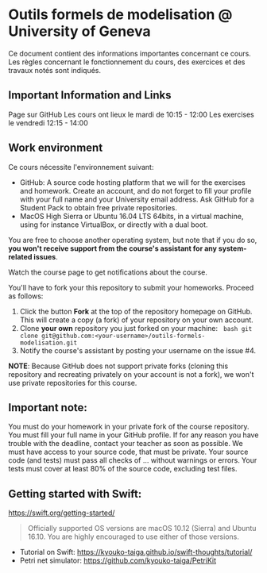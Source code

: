 # Outils formels de modelisation @ University of Geneva

Ce document contient des informations importantes concernant ce cours.
Les règles concernant le fonctionnement du cours, des exercices et des travaux notés sont indiqués.

## Important Information and Links

Page sur GitHub
Les cours ont lieux le mardi de 10:15 - 12:00
Les exercises le vendredi  12:15 - 14:00

## Work environment

Ce cours nécessite l'environnement suivant:

* GitHub:
  A source code hosting platform that we will for the exercises and homework.
  Create an account, and do not forget to fill your profile with your full name and your University email address.
  Ask GitHub for a Student Pack to obtain free private repositories.
* MacOS High Sierra or Ubuntu 16.04 LTS 64bits, 
  in a virtual machine, using for instance VirtualBox, or directly with a dual boot.

You are free to choose another operating system,
but note that if you do so,
**you won't receive support from the course's assistant for any system-related issues**.

Watch the course page to get notifications about the course.

You'll have to fork your this repository to submit your homeworks.
Proceed as follows:

1. Click the button **Fork** at the top of the repository homepage on GitHub.
   This will create a copy (a fork) of your repository on your own account.
2. Clone **your own** repository you just forked on your machine:
   ```bash
   git clone git@github.com:<your-username>/outils-formels-modelisation.git
   ```
3. Notify the course's assistant by posting your username on the issue #4.

**NOTE**:
Because GitHub does not support private forks (cloning this repository and recreating privately on your account is not a fork),
we won't use private repositories for this course.

## Important note:

You must do your homework in your private fork of the course repository.
You must fill your full name in your GitHub profile.
If for any reason you have trouble with the deadline, contact your teacher as soon as possible.
We must have access to your source code, that must be private.
Your source code (and tests) must pass all checks of ... without warnings or errors.
Your tests must cover at least 80% of the source code, excluding test files.

## Getting started with Swift:

https://swift.org/getting-started/

> Officially supported OS versions are macOS 10.12 (Sierra) and Ubuntu 16.10.
> You are highly encouraged to use either of those versions.

* Tutorial on Swift: https://kyouko-taiga.github.io/swift-thoughts/tutorial/
* Petri net simulator: https://github.com/kyouko-taiga/PetriKit
